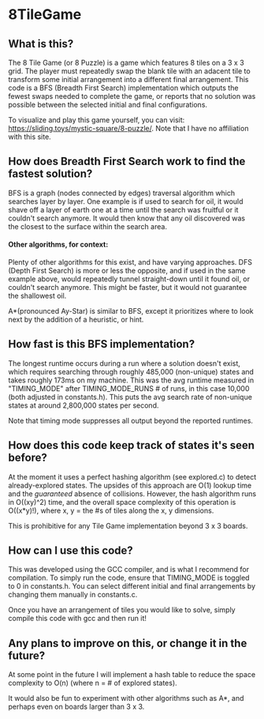 # 8TileGame

## What is this? 

The 8 Tile Game (or 8 Puzzle) is a game which features 8 tiles on a 3 x 3 grid. The player must repeatedly swap 
the blank tile with an adacent tile to transform some initial arrangement into a different final arrangement.
This code is a BFS (Breadth First Search) implementation which outputs the fewest swaps needed to complete the game, or
reports that no solution was possible between the selected initial and final configurations.

To visualize and play this game yourself, you can visit: https://sliding.toys/mystic-square/8-puzzle/. Note that 
I have no affiliation with this site. 

## How does Breadth First Search work to find the fastest solution?
BFS is a graph (nodes connected by edges) traversal algorithm which searches layer 
by layer. One example is if used to search for oil, it would shave off a layer of earth one at a 
time until the search was fruitful or it couldn't search anymore. It would then know that any oil 
discovered was the closest to the surface within the search area.

#### Other algorithms, for context:
Plenty of other algorithms for this exist, and have varying approaches. DFS (Depth First Search) is more or 
less the opposite, and if used in the same example above, would repeatedly tunnel straight-down until it 
found oil, or couldn't search anymore. This might be faster, but it would not guarantee the shallowest oil.

A*(pronounced Ay-Star) is similar to BFS, except it prioritizes where to look next by the addition of 
a heuristic, or hint. 

## How fast is this BFS implementation?
The longest runtime occurs during a run where a solution doesn't exist, which requires searching through roughly
485,000 (non-unique) states and takes roughly 173ms on my machine. This was the avg runtime measured in "TIMING_MODE" after TIMING_MODE_RUNS # of runs, 
in this case 10,000 (both adjusted in constants.h). This puts the avg search rate of non-unique states at around 2,800,000 states per second. 

Note that timing mode suppresses all output beyond the reported runtimes.
              
## How does this code keep track of states it's seen before?
At the moment it uses a perfect hashing algorithm (see explored.c) to detect already-explored states.
The upsides of this approach are O(1) lookup time and the *guaranteed* absence of collisions.
However, the hash algorithm runs in O((xy)^2) time, and the overall space complexity of this operation is O((x*y)!), where x, y = the #s of tiles along the x, y dimensions.

This is prohibitive for any Tile Game implementation beyond 3 x 3 boards.

## How can I use this code?
This was developed using the GCC compiler, and is what I recommend for compilation.
To simply run the code, ensure that TIMING_MODE is toggled to 0 in constants.h.
You can select different initial and final arrangements by changing them manually in constants.c.

Once you have an arrangement of tiles you would like to solve, simply compile this code with gcc and then run it!


## Any plans to improve on this, or change it in the future?
At some point in the future I will implement a hash table to reduce the space complexity
to O(n) (where n = # of explored states). 

It would also be fun to experiment with other algorithms such as A*, and perhaps even on boards larger than 3 x 3.  


